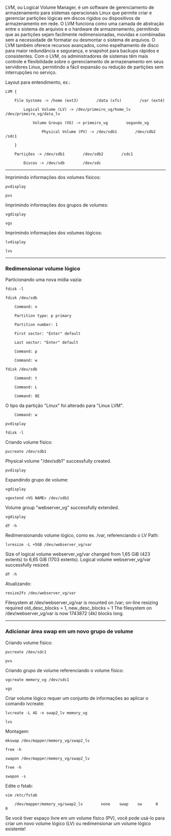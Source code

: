 LVM, ou Logical Volume Manager, é um software de gerenciamento de armazenamento para sistemas operacionais Linux que permite criar e gerenciar partições lógicas em discos rígidos ou dispositivos de armazenamento em rede. O LVM funciona como uma camada de abstração entre o sistema de arquivos e o hardware de armazenamento, permitindo que as partições sejam facilmente redimensionadas, movidas e combinadas sem a necessidade de formatar ou desmontar o sistema de arquivos. O LVM também oferece recursos avançados, como espelhamento de disco para maior redundância e segurança, e snapshot para backups rápidos e consistentes. Com o LVM, os administradores de sistemas têm mais controle e flexibilidade sobre o gerenciamento de armazenamento em seus servidores Linux, permitindo a fácil expansão ou redução de partições sem interrupções no serviço.

Layout para entendimento, ex.:

    LVM {

        File Systems -> /home (ext3)        /data (xfs)        /var (ext4)

            Logical Volume (LV) -> /dev/primeiro_vg/home_lv        /dev/primeiro_vg/data_lv        

                Volume Groups (VG) -> primeiro_vg        segundo_vg

                    Physical Volume (PV) -> /dev/sdb1        /dev/sdb2        /sdc1
    
        }
    
        Partições -> /dev/sdb1        /dev/sdb2        /sdc1

            Discos -> /dev/sdb        /dev/sdc

---

Imprimindo informações dos volumes físicos:

    pvdisplay

    pvs

Imprimindo informações dos grupos de volumes:

    vgdisplay

    vgs

Imprimindo informações dos volumes lógicos:

    lvdisplay

    lvs

---

### Redimensionar volume lógico

Particionando uma nova mídia vazia:

    fdisk -l

    fdisk /dev/sdb

        Command: n

		Partition type: p primary

		Partition number: 1

		First sector: "Enter" default

		Last sector: "Enter" default

		Command: p

        Command: w

    fdisk /dev/sdb

        Command: t

        Command: L

        Command: 8E

O tipo da partição "Linux" foi alterado para "Linux LVM".

        Command: w

    pvdisplay

    fdisk -l

Criando volume físico:

    pvcreate /dev/sdb1

Physical volume "/dev/sdb1" successfully created.

    pvdisplay

Expandindo grupo de volume:

    vgdisplay

    vgextend <VG NAME> /dev/sdb1

Volume group "webserver_vg" successfully extended.

    vgdisplay

    df -h

Redimensionando volume lógico, como ex. /var, referenciando o LV Path:

    lvresize -L +5GB /dev/webserver_vg/var  

Size of logical volume webserver_vg/var changed from 1,65 GiB (423 extents) to 6,65 GiB (1703 extents).
Logical volume webserver_vg/var successfully resized.

    df -h

Atualizando:

    resize2fs /dev/webserver_vg/var 

Filesystem at /dev/webserver_vg/var is mounted on /var; on-line resizing required
old_desc_blocks = 1, new_desc_blocks = 1
The filesystem on /dev/webserver_vg/var is now 1743872 (4k) blocks long.

---

### Adicionar área swap em um novo grupo de volume

Criando volume físico:

    pvcreate /dev/sdc1

    pvs

Criando grupo de volume referenciando o volume físico:

    vgcreate memory_vg /dev/sdc1

    vgs

Criar volume lógico requer um conjunto de informações ao aplicar o comando lvcreate:

    lvcreate -L 4G -n swap2_lv memory_vg

    lvs

Montagem:

    mkswap /dev/mapper/memory_vg/swap2_lv

    free -h

    swapon /dev/mapper/memory_vg/swap2_lv

    free -h

    swapon -s

Edite o fstab:

    vim /etc/fstab

        /dev/mapper/memory_vg/swap2_lv        none    swap    sw      0       0

Se você tiver espaço livre em um volume físico (PV), você pode usá-lo para criar um novo volume lógico (LV) ou redimensionar um volume lógico existente!